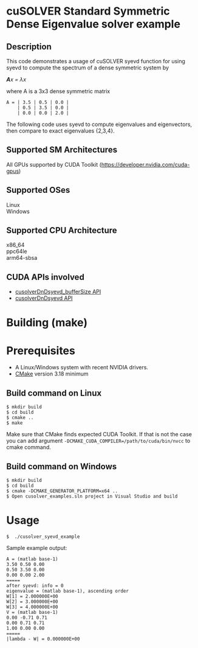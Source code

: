 # cuSOLVER Standard Symmetric Dense Eigenvalue solver example

## Description

This code demonstrates a usage of cuSOLVER syevd function for using syevd to compute the spectrum of a dense symmetric system by

_**A**x = &lambda;x_

where A is a 3x3 dense symmetric matrix
```
A = | 3.5 | 0.5 | 0.0 |
    | 0.5 | 3.5 | 0.0 |
    | 0.0 | 0.0 | 2.0 |
```

The following code uses syevd to compute eigenvalues and eigenvectors, then compare to exact eigenvalues {2,3,4}.

## Supported SM Architectures

All GPUs supported by CUDA Toolkit (https://developer.nvidia.com/cuda-gpus)  

## Supported OSes

Linux  
Windows

## Supported CPU Architecture

x86_64  
ppc64le  
arm64-sbsa

## CUDA APIs involved
- [cusolverDnDsyevd_bufferSize API](https://docs.nvidia.com/cuda/cusolver/index.html#cuSolverDN-lt-t-gt-syevd)
- [cusolverDnDsyevd API](https://docs.nvidia.com/cuda/cusolver/index.html#cuSolverDN-lt-t-gt-syevd)

# Building (make)

# Prerequisites
- A Linux/Windows system with recent NVIDIA drivers.
- [CMake](https://cmake.org/download) version 3.18 minimum

## Build command on Linux
```
$ mkdir build
$ cd build
$ cmake ..
$ make
```
Make sure that CMake finds expected CUDA Toolkit. If that is not the case you can add argument `-DCMAKE_CUDA_COMPILER=/path/to/cuda/bin/nvcc` to cmake command.

## Build command on Windows
```
$ mkdir build
$ cd build
$ cmake -DCMAKE_GENERATOR_PLATFORM=x64 ..
$ Open cusolver_examples.sln project in Visual Studio and build
```

# Usage
```
$  ./cusolver_syevd_example
```

Sample example output:

```
A = (matlab base-1)
3.50 0.50 0.00
0.50 3.50 0.00
0.00 0.00 2.00
=====
after syevd: info = 0
eigenvalue = (matlab base-1), ascending order
W[1] = 2.000000E+00
W[2] = 3.000000E+00
W[3] = 4.000000E+00
V = (matlab base-1)
0.00 -0.71 0.71
0.00 0.71 0.71
1.00 0.00 0.00
=====
|lambda - W| = 0.000000E+00
```
